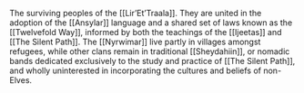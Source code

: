 The surviving peoples of the [[Lir’Et’Traala]]. They are united in the adoption of the [[Ansylar]] language and a shared set of laws known as the [[Twelvefold Way]], informed by both the teachings of the [[Ijeetas]] and [[The Silent Path]]. The [[Nyrwimar]] live partly in villages amongst refugees, while other clans remain in traditional [[Sheydahiin]], or nomadic bands dedicated exclusively to the study and practice of [[The Silent Path]], and wholly uninterested in incorporating the cultures and beliefs of non-Elves.